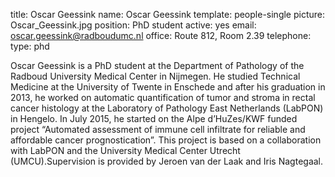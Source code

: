 title: Oscar Geessink
name: Oscar Geessink
template: people-single
picture: Oscar_Geessink.jpg
position: PhD student
active: yes
email: oscar.geessink@radboudumc.nl
office: Route 812, Room 2.39
telephone:
type: phd

Oscar Geessink is a PhD student at the Department of Pathology of the Radboud University Medical Center in Nijmegen. He studied Technical Medicine at the University of Twente in Enschede and after his graduation in 2013, he worked on automatic quantification of tumor and stroma in rectal cancer histology at the Laboratory of Pathology East Netherlands (LabPON) in Hengelo. In July 2015, he started on the Alpe d’HuZes/KWF funded project “Automated assessment of immune cell infiltrate for reliable and affordable cancer prognostication”. This project is based on a collaboration with LabPON and the University Medical Center Utrecht (UMCU).Supervision is provided by Jeroen van der Laak and Iris Nagtegaal.
